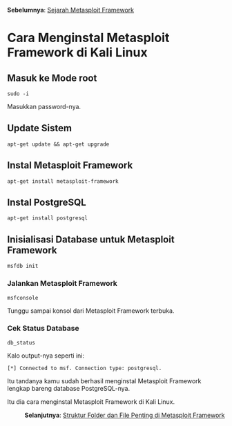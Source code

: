 <p align="left"><b>Sebelumnya</b>: <a href="https://github.com/fixploit03/Belajar-Metasploit/blob/main/resource/Sejarah%20Metasploit%20Framework.md">Sejarah Metasploit Framework</a></p>

# Cara Menginstal Metasploit Framework di Kali Linux

## Masuk ke Mode root

```
sudo -i
```

Masukkan password-nya.

## Update Sistem

```
apt-get update && apt-get upgrade
```

## Instal Metasploit Framework

```
apt-get install metasploit-framework
```

## Instal PostgreSQL

```
apt-get install postgresql
```

## Inisialisasi Database untuk Metasploit Framework 

```
msfdb init
```

### Jalankan Metasploit Framework

```
msfconsole
```

Tunggu sampai konsol dari Metasploit Framework terbuka.

### Cek Status Database

```
db_status
```

Kalo output-nya seperti ini:

```
[*] Connected to msf. Connection type: postgresql.
```

Itu tandanya kamu sudah berhasil menginstal Metasploit Framework lengkap bareng database PostgreSQL-nya.

Itu dia cara menginstal Metasploit Framework di Kali Linux.

<p align="right"><b>Selanjutnya</b>: <a href="Struktur Folder dan File Penting di Metasploit Framework.md">Struktur Folder dan File Penting di Metasploit Framework</a></p>
